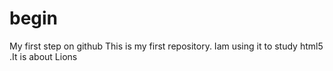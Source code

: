 # begin
My first step on github
This is my first repository.
Iam using it to study html5 .It is about Lions
